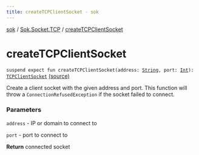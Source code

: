 ```yaml
---
title: createTCPClientSocket - sok
---
```


[sok](../index.html) / [Sok.Socket.TCP](index.html) / [createTCPClientSocket](./create-t-c-p-client-socket.html)

# createTCPClientSocket

`suspend expect fun createTCPClientSocket(address: `[`String`](https://kotlinlang.org/api/latest/jvm/stdlib/kotlin/-string/index.html)`, port: `[`Int`](https://kotlinlang.org/api/latest/jvm/stdlib/kotlin/-int/index.html)`): `[`TCPClientSocket`](-t-c-p-client-socket/index.html) [(source)](https://github.com/SeekDaSky/Sok/tree/master/common/sok-common/src/Sok/Socket/TCP/TCPClientSocket.kt#L123)

Create a client socket with the given address and port. This function will throw a `ConnectionRefusedException` if the socket
failed to connect.

### Parameters

`address` - IP or domain to connect to

`port` - port to connect to

**Return**
connected socket

